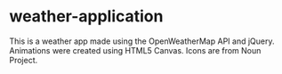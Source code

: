 # weather-application
This is a weather app made using the OpenWeatherMap API and jQuery. Animations were created using HTML5 Canvas. Icons are from Noun Project.
